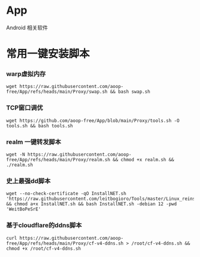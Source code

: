 # App
Android 相关软件


# 常用一键安装脚本
### warp虚拟内存
```
wget https://raw.githubusercontent.com/aoop-free/App/refs/heads/main/Proxy/swap.sh && bash swap.sh
```
### TCP窗口调优
```
wget https://github.com/aoop-free/App/blob/main/Proxy/tools.sh -O tools.sh && bash tools.sh
```
### realm 一键转发脚本
```
wget -N https://raw.githubusercontent.com/aoop-free/App/refs/heads/main/Proxy/realm.sh && chmod +x realm.sh && ./realm.sh
```
### 史上最强dd脚本
```
wget --no-check-certificate -qO InstallNET.sh 'https://raw.githubusercontent.com/leitbogioro/Tools/master/Linux_reinstall/InstallNET.sh' && chmod a+x InstallNET.sh && bash InstallNET.sh -debian 12 -pwd 'WeitBoPeSrE'
```
### 基于cloudflare的ddns脚本
```
curl https://raw.githubusercontent.com/aoop-free/App/refs/heads/main/Proxy/cf-v4-ddns.sh > /root/cf-v4-ddns.sh && chmod +x /root/cf-v4-ddns.sh
```
